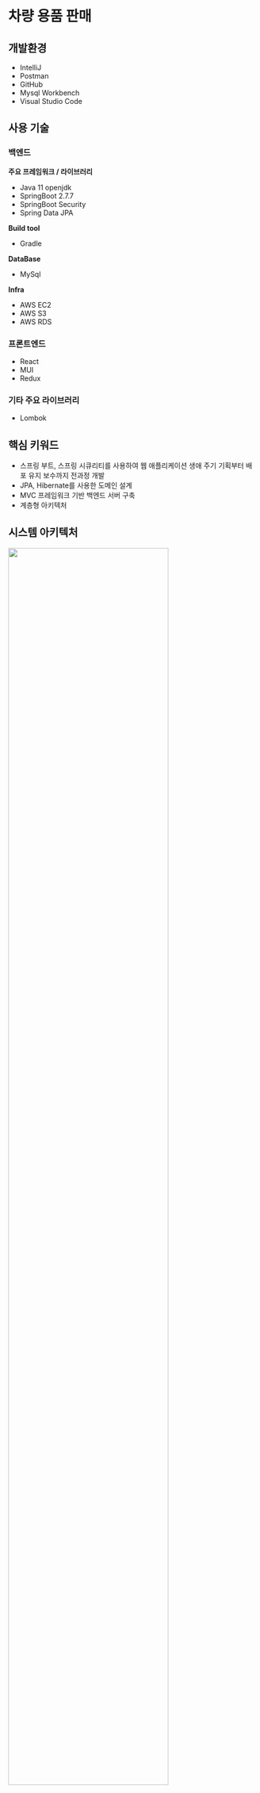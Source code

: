 # 차량 용품 판매

## 개발환경


- IntelliJ
- Postman
- GitHub
- Mysql Workbench
- Visual Studio Code

## 사용 기술



### 백엔드

**주요 프레임워크 / 라이브러리**

- Java 11 openjdk
- SpringBoot 2.7.7
- SpringBoot Security
- Spring Data JPA

**Build tool**

- Gradle

**DataBase**

- MySql

**Infra**

- AWS EC2
- AWS S3
- AWS RDS

### 프론트엔드

- React
- MUI
- Redux

### 기타 주요 라이브러리

- Lombok

## 핵심 키워드



- 스프링 부트, 스프링 시큐리티를 사용하여 웹 애플리케이션 생애 주기 기획부터 배포 유지 보수까지 전과정 개발
- JPA, Hibernate를 사용한 도메인 설계
- MVC 프레임워크 기반 백엔드 서버 구축
- 계층형 아키텍처

## 시스템 아키텍처
<img src="Docs/image/SystemArchitecture.png" width="80%">

## ERD
<img src="Docs/image/ERD.png" width="80%" height="400px">

## 프로젝트 목적

### 차량용품 판매 사이트를 기획한 이유?
웹 개발에 대한 기본적인 이해와 실력을 쌓은 후, 머릿속에는 다양한 프로젝트 아이디어들이 떠올랐습니다.

여러 가지 사업 아이디어와 서비스 구상을 하면서, 개인적으로 가장 끌린 것은 "실제 시장에서 필요로 하는 서비스를 개발하는 것"이었습니다.

초기에는 개인적인 취미나 관심사를 바탕으로 프로젝트를 생각했지만, 차츰 웹 개발자로서 더 실용적이고, 실제로 사람들이 사용하는 서비스를 만들어보고 싶다는 목표가 커졌습니다.

이 프로젝트의 핵심은, 단순히 차량용품을 판매하는 온라인 쇼핑몰을 넘어서, 시스템의 안정성, 성능 등을 종합적으로 고려하여 개발하는 것이었습니다.

이를 통해 웹 애플리케이션 개발의 전반적인 흐름을 경험하고, 실제 서비스 구축에 대한 실력을 키우는 것이 제 목표였습니다.

웹 개발자로서 성장하려면 다양한 기술 스택을 활용한 실무 경험이 필수적이라고 생각했습니다. 

이 프로젝트를 통해, Front-end, Back-end, 데이터베이스 설계, 보안, 테스트 케이스 등 웹 애플리케이션에서 중요한 부분들을 체계적으로 학습하고, 실제 서비스에 적용해보았습니다.

## 주요 기능


### 소셜 로그인

소셜 로그인 구현을 위해 Spring Security와 OAuth2 인증 방식을 사용했으며,

소셜 인증 제공자 추가로 인한 확장을 대비하여 엑세스 토큰으로 받아오는 유저 정보를 OAuth2UserInfo 인터페이스로 추상화 하여 파싱하도록 설계했습니다.

[[Oauth2UserInfo인터페이스]](https://github.com/KimYongJ/Practice_Back/blob/master/practice_back/src/main/java/com/practice_back/entity/Oauth2/Oauth2UserInfo.java)

또한 확장성 있는 객체 생성을 위해, 객체 생성을 담당하는 클래스는 익명 인터페이스를 사용한 팩토리 메서드 패턴으로 구현하였습니다 .

[[UserInfoFactory 클래스]](https://github.com/KimYongJ/Practice_Back/blob/master/practice_back/src/main/java/com/practice_back/factory/FactoryUserInfo.java)

![sociallogin](/Docs/gif/sociallogin.gif)

##

### 비밀번호 찾기

JavaMailSender를 활용하여, 임시 비밀번호 발급 및 이메일 전송 기능을 구현했습니다.

[[JavaMailSender 코드]](https://github.com/KimYongJ/Practice_Back/blob/master/practice_back/src/main/java/com/practice_back/service/impl/EmailAuthServiceImpl.java)

![findpwd](/Docs/gif/findpwd.gif)

##

### 마스터 계정과 일반 사용자 계정 분리

Spring Security를 사용하여, 관리자와 일반 사용자의 권한을 구분하고 이에 따른 API 접근 제어를 설정했습니다. 이를 위해 filterChain을 커스터마이즈하여, 사용자 유형에 따라 접근 권한을 다르게 처리하도록 구현하였습니다.

- WebSecurityConfig에서 filterChain을 설정하여, Role-based Authorization을 구현했습니다.
- 관리자는 전체 API에 접근할 수 있도록 설정하고, 일반 사용자는 일부 제한된 API만 접근할 수 있도록 구성했습니다.


자세한 구현 내용은 아래 링크에서 확인하실 수 있습니다.

[[SecurityFilterChain 코드]](https://github.com/KimYongJ/Practice_Back/blob/master/practice_back/src/main/java/com/practice_back/config/WebSecurityConfig.java)

![master](/Docs/gif/master.gif)

##

### S3를 활용한 이미지 업로드 및 관리 기능 구현

AWS S3를 사용하여 이미지 업로드 기능을 구현하였습니다. 이 과정에서 S3의 설정을 분리하여 관리하기 쉽게 구성하였습니다.

[[S3Config 코드]](https://github.com/KimYongJ/Practice_Back/blob/master/practice_back/src/main/java/com/practice_back/config/S3Config.java)


계층형 아키텍처를 기반으로 시스템을 설계하였으며, 각 기능의 구현을 Impl 클래스로 분리하여 확장성을 고려하고, 구현체를 독립적으로 관리할 수 있는 구조로 구성하였습니다.

[[S3StorageServiceImpl 코드]](https://github.com/KimYongJ/Practice_Back/blob/master/practice_back/src/main/java/com/practice_back/service/impl/S3StorageServiceImpl.java)



![upload](/Docs/gif/upload.gif)

##

### 단위 테스트 및 통합 테스트 케이스를 작성해 자동화된 테스트 수행

프로젝트의 모든 계층(service, repository, entity등)에 대해 철저한 테스트 케이스를 작성해 실제 운영 환경에서 발생할 수 있는 다양한 시나오리에 대해 테스트를 진행했습니다. 

서비스단 테스트시 실제 인증 및 권한을 관리하기 위해 커스텀 어노테이션을 만들어 테스트 환경에서 모의 사용자 정보를 설정할 수 있도록 했습니다. 

[[어노테이션 코드]](https://github.com/KimYongJ/Practice_Back/blob/master/practice_back/src/test/java/com/practice_back/annotation/withMockUser/WithMockCustomUserSecurityContextFactory.java)

소셜 로그인 기능을 테스트하기 위해 Oauth2UserInfo 인터페이스를 구현한 모킹 클래스를 작성하여, 소셜 로그인 시 서버에서 반환되는 사용자 정보를 시뮬레이션했습니다.
이를 통해 실제 외부 시스템과의 상호작용 없이 테스트 환경에서 소셜 로그인 로직의 정확성과 데이터베이스 저장 과정을 검증할 수 있었습니다.

[[Mock객체 코드]](https://github.com/KimYongJ/Practice_Back/blob/master/practice_back/src/test/java/com/practice_back/mockClass/MockOauth2UserInfo.java)


##

### 카트 추가
![addcart](/Docs/gif/addcart.gif)

